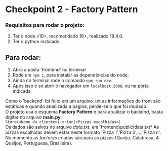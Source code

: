 # Checkpoint 2 - Factory Pattern

### Requisitos para rodar o projeto:
1. Ter o node v10+, recomendado 16+, realizado 18.4.0.
2. Ter o python instalado.

## Para rodar:
1. Abra a pasta 'frontend' no terminal
2. Rode um `npm i`, para instalar as dependências do node.
3. Ainda no terminal rode o comando `npm run dev`.
4. Após isso é só abrir o navegador em `localhost:3000`, ou na porta indicada.

Como o 'backend' foi feito em um arquivo .txt as informações do front são estáticas e quando atualizada a pagina, perde-se o que foi mudado.   
O projeto usa o esquema **Factory Pattern** e para atualizar o backend, basta digitar no arquivo **main.py**:  
`Store(<Nome do cliente>).criar(<Pizzas escolhidas>)`   
Os dados são salvos no arquivo *data.txt*, em 'frontend\public\data.txt*
As pizzas escolhidas devem estar neste formato 'Pizza 1','Pizza 2',...,'Pizza n'.
No momento as *factorys* criadas são para as pizzas (Queijo, Calabresa, 4 Queijos, Portuguesa, Brasileira).
